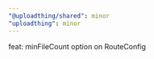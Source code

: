 ```yaml
---
"@uploadthing/shared": minor
"uploadthing": minor
---
```


feat: minFileCount option on RouteConfig
